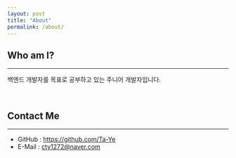 ```yaml
---
layout: post
title: "About"
permalink: /about/
---
```



## Who am I?

---

백엔드 개발자를 목표로 공부하고 있는 주니어 개발자입니다.

<br>

## Contact Me

---

- GitHub : <a href="https://github.com/Ta-Ye">https://github.com/Ta-Ye</a>
- E-Mail : <a href="mailto:cty1272@naver.com">cty1272@naver.com</a>